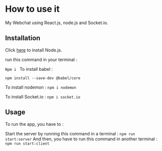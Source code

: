 # How to use it
My Webchat using React.js, node.js and Socket.io.

## Installation

Click [here](https://nodejs.org/en/download/) to install Node.js.

run this command in your terminal :

``Npm i ``
To install babel :

``npm install --save-dev @babel/core``

To install nodemon :
``npm i nodemon``

To install Socket.io :
``npm i socket.io``


## Usage
To run the app, you have to :

Start the server by running this command in a terminal :
``npm run start:server``
And then, you have to run this command in another terminal :
``npm run start:client``
